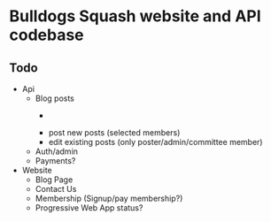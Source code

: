 # Bulldogs Squash website and API codebase

## Todo

- Api
    - Blog posts
        - ~~~get blog posts (anyone)~~~
        - post new posts (selected members)
        - edit existing posts (only poster/admin/committee member)
    - Auth/admin 
    - Payments?
- Website
    - Blog Page
    - Contact Us
    - Membership (Signup/pay membership?)
    - Progressive Web App status?
